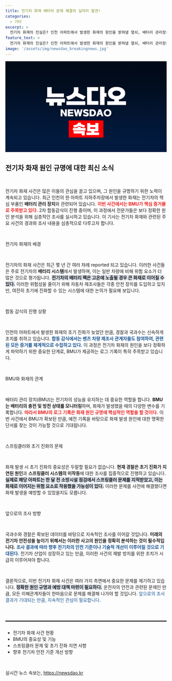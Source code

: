 ```yaml
---
title: 전기차 화재 배터리 문제 해결의 실마리 발견!
categories:
  - 기타
excerpt: >
  전기차 화재의 진실은? 인천 아파트에서 발생한 화재의 원인을 밝혀낼 열쇠, 배터리 관리장치 BMU가 확보됐습니다. 스프링클러 문제까지 얽힌 이 사건의 전말을 밝혀내기 위한 수사가 속도를 내고 있습니다. 클릭하여 더 알아보세요!
feature_text: >
  전기차 화재의 진실은? 인천 아파트에서 발생한 화재의 원인을 밝혀낼 열쇠, 배터리 관리장치 BMU가 확보됐습니다. 스프링클러 문제까지 얽힌 이 사건의 전말을 밝혀내기 위한 수사가 속도를 내고 있습니다. 클릭하여 더 알아보세요!
image: '/assets/img/newsdao_breakingnews.jpg'
---
```


<p><img src="/assets/img/newsdao_breakingnews.jpg" alt="bookingtag 속보" /></p>

<h2 data-ke-size="size26">전기차 화재 원인 규명에 대한 최신 소식</h2>

<p data-ke-size="size16">&nbsp;</p>

<p>전기차 화재 사건은 많은 이들의 관심을 끌고 있으며, 그 원인을 규명하기 위한 노력이 계속되고 있습니다. 최근 인천의 한 아파트 지하주차장에서 발생한 화재는 전기차의 핵심 부품인 <b>배터리 관리 장치</b>와 관련되어 있습니다. <b><span style="color: #ee2323;">이번 사건에서는 BMU가 핵심 증거물로 주목받고 있다.</span></b> 2차 합동감식이 진행 중이며, 이 과정에서 전문가들은 보다 정확한 원인 분석을 위해 심층적인 조사를 실시하고 있습니다. 이 기사는 전기차 화재와 관련된 주요 사건의 경과와 조사 내용을 심층적으로 다루고자 합니다. </p>

<p data-ke-size="size16">&nbsp;</p>

<p>전기차 화재의 배경</p>

<p data-ke-size="size16">&nbsp;</p>

<p>전기차의 화재 사건은 최근 몇 년 간 여러 차례 reported 되고 있습니다. 이러한 사건들은 주로 전기차의 <b>배터리 시스템</b>에서 발생하며, 이는 일반 차량에 비해 위험 요소가 더 많은 것으로 평가됩니다. <b><span style="background-color: #21538527;">전기차의 배터리 팩은 고온에 노출될 경우 큰 화재로 이어질 수 있다.</span></b> 이러한 위험성을 줄이기 위해 자동차 제조사들은 각종 안전 장치를 도입하고 있지만, 여전히 초기에 진화할 수 있는 시스템에 대한 논의가 필요해 보입니다.</p>

<p data-ke-size="size16">&nbsp;</p>

<p>합동 감식의 진행 상황</p>

<p data-ke-size="size16">&nbsp;</p>

<p>인천의 아파트에서 발생한 화재의 초기 진화가 늦었던 만큼, 경찰과 국과수는 신속하게 조치를 취하고 있습니다. <b><span style="color: #1a5490;">합동 감식에서는 벤츠 차량 제조사 관계자들도 참여하여, 관련된 모든 증거를 체계적으로 수집하고 있다.</span></b> 이 과정은 전기차 화재의 원인을 보다 정확하게 파악하기 위한 중요한 단계로, BMU가 제공하는 로그 기록이 특히 주목받고 있습니다.</p>

<p data-ke-size="size16">&nbsp;</p>

<p>BMU와 화재의 관계</p>

<p data-ke-size="size16">&nbsp;</p>

<p>배터리 관리 장치(BMU)는 전기차의 성능을 유지하는 데 중요한 역할을 합니다. <b>BMU는 배터리의 충전 및 방전 상태를 모니터링</b>하며, 화재가 발생했을 때의 다양한 변수를 기록합니다. <b><span style="color: #ee2323;">따라서 BMU의 로그 기록은 화재 원인 규명에 핵심적인 역할을 할 것이다.</span></b> 이번 사건에서 BMU가 확보된 만큼, 예전 기록을 바탕으로 화재 발생 원인에 대한 명확한 단서를 찾는 것이 가능할 것으로 기대됩니다.</p>

<p data-ke-size="size16">&nbsp;</p>

<p>스프링클러와 초기 진화의 문제</p>

<p data-ke-size="size16">&nbsp;</p>

<p>화재 발생 시 초기 진화의 중요성은 두말할 필요가 없습니다. <b>현재 경찰은 초기 진화가 지연된 원인</b>과 <b>스프링클러 시스템의 미작동</b>에 대한 조사를 집중적으로 진행하고 있습니다. <b><span style="background-color: #21538527;">실제로 해당 아파트는 한 달 전 소방시설 점검에서 스프링클러 문제를 지적받았고, 이는 화재로 이어지는 위험 요소로 작용했을 가능성이 있다.</span></b> 이러한 문제를 사전에 해결했다면 화재 발생을 예방할 수 있었을지도 모릅니다.</p>

<p data-ke-size="size16">&nbsp;</p>

<p>앞으로의 조사 방향</p>

<p data-ke-size="size16">&nbsp;</p>

<p>국과수와 경찰은 확보된 데이터를 바탕으로 지속적인 조사를 이어갈 것입니다. <b>미래의 전기차 안전성을 높이기 위해서는 이러한 사고의 원인을 정확히 분석하는 것이 필수적입니다.</b> <b><span style="color: #1a5490;">조사 결과에 따라 향후 전기차의 안전 기준이나 기술적 개선이 이루어질 것으로 기대된다.</span></b> 전기차 산업이 성장하고 있는 만큼, 이러한 사건의 재발 방지를 위한 조치가 시급히 이루어져야 합니다.</p>

<p data-ke-size="size16">&nbsp;</p>

<p>결론적으로, 이번 전기차 화재 사건은 여러 가지 측면에서 중요한 문제를 제기하고 있습니다. <b><span style="background-color: #21538527;">정확한 원인 규명과 예방 대책 마련이 필요하다.</span></b> 운전자의 안전과 관련된 문제인 만큼, 모든 이해관계자들이 한마음으로 문제를 해결해 나가야 할 것입니다. <span style="color: #1a5490;">앞으로의 조사 결과가 기대되는 만큼, 지속적인 관심이 필요합니다.</span> </p>

<p data-ke-size="size16">&nbsp;</p>

<hr style="border: 1px solid #333; margin-top: 24px; margin-bottom: 24px;" />

<ul>
    <li>전기차 화재 사건 현황</li>
    <li>BMU의 중요성 및 기능</li>
    <li>스프링클러 문제 및 초기 진화 지연 사항</li>
    <li>향후 전기차 안전 기준 개선 방향</li>
</ul>

<p data-ke-size="size16">&nbsp;</p>
실시간 뉴스 속보는, <a href="https://newsdao.kr" rel="dofollow">https://newsdao.kr</a>


